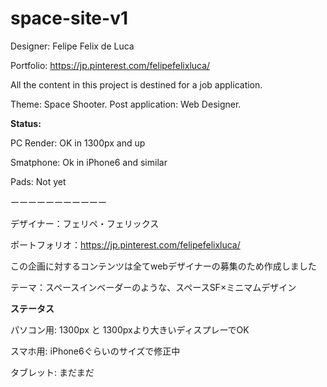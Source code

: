 # space-site-v1

Designer: Felipe Felix de Luca

Portfolio: https://jp.pinterest.com/felipefelixluca/

All the content in this project is destined for a job application.

Theme: Space Shooter. Post application: Web Designer.

**Status:**

PC Render: OK in 1300px and up

Smatphone: Ok in iPhone6 and similar

Pads: Not yet

ーーーーーーーーーーー

デザイナー：フェリペ・フェリックス

ポートフォリオ：https://jp.pinterest.com/felipefelixluca/

この企画に対するコンテンツは全てwebデザイナーの募集のため作成しました

テーマ：スペースインベーダーのような、スペースSF×ミニマムデザイン

**ステータス**

パソコン用: 1300px と 1300pxより大きいディスプレーでOK

スマホ用: iPhone6ぐらいのサイズで修正中

タブレット: まだまだ
